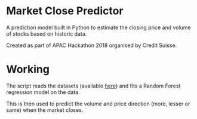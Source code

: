 # Market Close Predictor
A prediction model built in Python to estimate the closing price and volume of stocks based on historic data.

Created as part of APAC Hackathon 2018 organised by Credit Suisse.

# Working
The script reads the datasets (available [here](https://drive.google.com/drive/folders/1k743itLNnNY5O6POGV-zEIU7OaaBTh7j)) and fits a  Random Forest regression model on the data.

This is then used to predict the volume and price direction (more, lesser or same) when the market closes.
